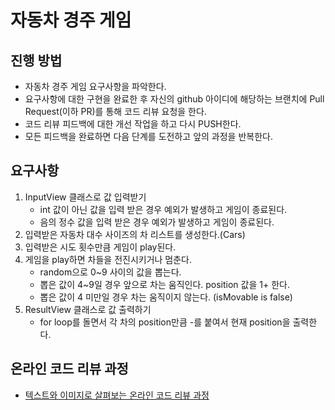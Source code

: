 # 자동차 경주 게임
## 진행 방법
* 자동차 경주 게임 요구사항을 파악한다.
* 요구사항에 대한 구현을 완료한 후 자신의 github 아이디에 해당하는 브랜치에 Pull Request(이하 PR)를 통해 코드 리뷰 요청을 한다.
* 코드 리뷰 피드백에 대한 개선 작업을 하고 다시 PUSH한다.
* 모든 피드백을 완료하면 다음 단계를 도전하고 앞의 과정을 반복한다.

## 요구사항
1. InputView 클래스로 값 입력받기
    * int 값이 아닌 값을 입력 받은 경우 예외가 발생하고 게임이 종료된다.
    * 음의 정수 값을 입력 받은 경우 예외가 발생하고 게임이 종료된다.
2. 입력받은 자동차 대수 사이즈의 차 리스트를 생성한다.(Cars)
3. 입력받은 시도 횟수만큼 게임이 play된다.
4. 게임을 play하면 차들을 전진시키거나 멈춘다.
    * random으로 0~9 사이의 값을 뽑는다.
    * 뽑은 값이 4~9일 경우 앞으로 차는 움직인다. position 값을 1+ 한다.
    * 뽑은 값이 4 미만일 경우 차는 움직이지 않는다. (isMovable is false)
5. ResultView 클래스로 값 출력하기
    * for loop를 돌면서 각 차의 position만큼 -를 붙여서 현재 position을 출력한다.

## 온라인 코드 리뷰 과정
* [텍스트와 이미지로 살펴보는 온라인 코드 리뷰 과정](https://github.com/next-step/nextstep-docs/tree/master/codereview)